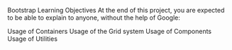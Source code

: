Bootstrap
Learning Objectives
At the end of this project, you are expected to be able to explain to anyone, without the help of Google:

Usage of Containers
Usage of the Grid system
Usage of Components
Usage of Utilities
